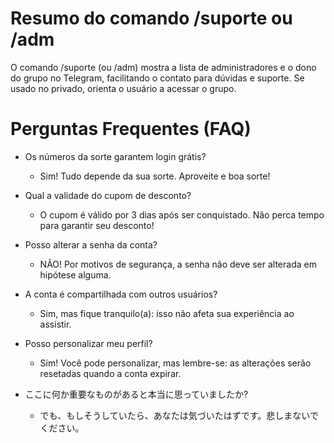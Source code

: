 # Resumo do comando /suporte ou /adm

O comando /suporte (ou /adm) mostra a lista de administradores e o dono do grupo no Telegram, facilitando o contato para dúvidas e suporte. Se usado no privado, orienta o usuário a acessar o grupo.

# Perguntas Frequentes (FAQ)

- Os números da sorte garantem login grátis?
  - Sim! Tudo depende da sua sorte. Aproveite e boa sorte!

- Qual a validade do cupom de desconto?
  - O cupom é válido por 3 dias após ser conquistado. Não perca tempo para garantir seu desconto!

- Posso alterar a senha da conta?
  - NÃO! Por motivos de segurança, a senha não deve ser alterada em hipótese alguma.

- A conta é compartilhada com outros usuários?
  - Sim, mas fique tranquilo(a): isso não afeta sua experiência ao assistir.

- Posso personalizar meu perfil?
  - Sim! Você pode personalizar, mas lembre-se: as alterações serão resetadas quando a conta expirar.

- ここに何か重要なものがあると本当に思っていましたか?
  - でも、もしそうしていたら、あなたは気づいたはずです。悲しまないでください。
